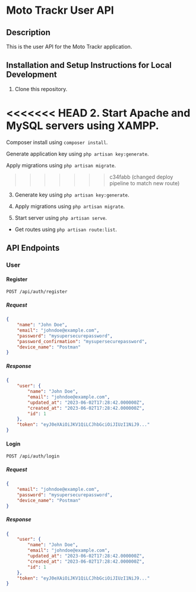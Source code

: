 # Moto Trackr User API

## Description

This is the user API for the Moto Trackr application.

## Installation and Setup Instructions for Local Development

1. Clone this repository.

<<<<<<< HEAD
2. Start Apache and MySQL servers using XAMPP.
=======
Composer install using `composer install`.

Generate application key using `php artisan key:generate`.

Apply migrations using `php artisan migrate`.
>>>>>>> c34fabb (changed deploy pipeline to match new route)

3. Generate key using `php artisan key:generate`.

4. Apply migrations using `php artisan migrate`.

5. Start server using `php artisan serve`.

-   Get routes using `php artisan route:list`.

## API Endpoints

### User

#### Register

`POST /api/auth/register`

##### Request

```json
{
    "name": "John Doe",
    "email": "johndoe@example.com",
    "password": "mysupersecurepassword",
    "password_confirmation": "mysupersecurepassword",
    "device_name": "Postman"
}
```

##### Response

```json
{
    "user": {
        "name": "John Doe",
        "email": "johndoe@example.com",
        "updated_at": "2023-06-02T17:28:42.000000Z",
        "created_at": "2023-06-02T17:28:42.000000Z",
        "id": 1
    },
    "token": "eyJ0eXAiOiJKV1QiLCJhbGciOiJIUzI1NiJ9..."
}
```

#### Login

`POST /api/auth/login`

##### Request

```json
{
    "email": "johndoe@example.com",
    "password": "mysupersecurepassword",
    "device_name": "Postman"
}
```

##### Response

```json
{
    "user": {
        "name": "John Doe",
        "email": "johndoe@example.com",
        "updated_at": "2023-06-02T17:28:42.000000Z",
        "created_at": "2023-06-02T17:28:42.000000Z",
        "id": 1
    },
    "token": "eyJ0eXAiOiJKV1QiLCJhbGciOiJIUzI1NiJ9..."
}
```
